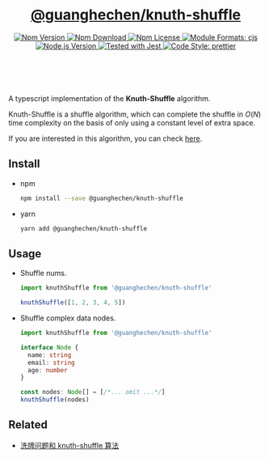 <header>
  <h1 align="center">
    <a href="https://github.com/guanghechen/algorithm.ts/tree/main/packages/knuth-shuffle#readme">@guanghechen/knuth-shuffle</a>
  </h1>
  <div align="center">
    <a href="https://www.npmjs.com/package/@guanghechen/knuth-shuffle">
      <img
        alt="Npm Version"
        src="https://img.shields.io/npm/v/@guanghechen/knuth-shuffle.svg"
      />
    </a>
    <a href="https://www.npmjs.com/package/@guanghechen/knuth-shuffle">
      <img
        alt="Npm Download"
        src="https://img.shields.io/npm/dm/@guanghechen/knuth-shuffle.svg"
      />
    </a>
    <a href="https://www.npmjs.com/package/@guanghechen/knuth-shuffle">
      <img
        alt="Npm License"
        src="https://img.shields.io/npm/l/@guanghechen/knuth-shuffle.svg"
      />
    </a>
    <a href="#install">
      <img
        alt="Module Formats: cjs"
        src="https://img.shields.io/badge/module_formats-cjs-green.svg"
      />
    </a>
    <a href="https://github.com/nodejs/node">
      <img
        alt="Node.js Version"
        src="https://img.shields.io/node/v/@guanghechen/knuth-shuffle"
      />
    </a>
    <a href="https://github.com/facebook/jest">
      <img
        alt="Tested with Jest"
        src="https://img.shields.io/badge/tested_with-jest-9c465e.svg"
      />
    </a>
    <a href="https://github.com/prettier/prettier">
      <img
        alt="Code Style: prettier"
        src="https://img.shields.io/badge/code_style-prettier-ff69b4.svg?style=flat-square"
      />
    </a>
  </div>
</header>
<br/>


A typescript implementation of the **Knuth-Shuffle** algorithm.

Knuth-Shuffle is a shuffle algorithm, which can complete the shuffle in $O(N)$
time complexity on the basis of only using a constant level of extra space.

If you are interested in this algorithm, you can check [here][knuth-shuffle].


## Install

* npm

  ```bash
  npm install --save @guanghechen/knuth-shuffle
  ```

* yarn

  ```bash
  yarn add @guanghechen/knuth-shuffle
  ```

## Usage

* Shuffle nums.

  ```typescript
  import knuthShuffle from '@guanghechen/knuth-shuffle'

  knuthShuffle([1, 2, 3, 4, 5])
  ```

* Shuffle complex data nodes.

  ```typescript
  import knuthShuffle from '@guanghechen/knuth-shuffle'

  interface Node {
    name: string
    email: string
    age: number
  }

  const nodes: Node[] = [/*... omit ...*/]
  knuthShuffle(nodes)
  ```

## Related

* [洗牌问题和 knuth-shuffle 算法][knuth-shuffle]


[homepage]: https://github.com/guanghechen/algorithm.ts/tree/main/packages/knuth-shuffle#readme
[knuth-shuffle]: https://me.guanghechen.com/post/algorithm/shuffle/#heading-knuth-shuffle